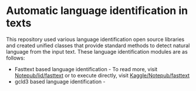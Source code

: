 # Automatic language identification in texts
This repository used various language identification open source libraries and created unified classes that provide standard methods to detect natural language from the input text. These language identification modules are as follows:
* Fasttext based language identification - To read more, visit [Notepub/lid/fasttext](https://notepub.io/notes/artificial-intelligence/speech-and-language-processing/language-identification/lid-using-fasttext-python-package/) or to execute directly, visit [Kaggle/Notepub/fasttext](https://www.kaggle.com/notepub/notebook3ed346aef5)
* gcld3 based language identification - 
